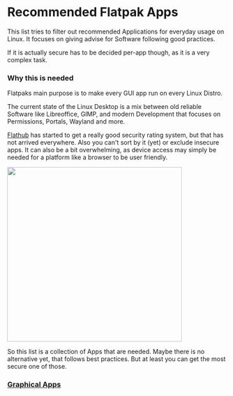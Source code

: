 # Recommended Flatpak Apps
This list tries to filter out recommended Applications for everyday usage on Linux. It focuses on giving advise for Software following good practices.

If it is actually secure has to be decided per-app though, as it is a very complex task.

### Why this is needed
Flatpaks main purpose is to make every GUI app run on every Linux Distro.

The current state of the Linux Desktop is a mix between old reliable Software like Libreoffice, GIMP, and modern Development that focuses on Permissions, Portals, Wayland and more.

[Flathub](https://flathub.org/apps/collection/popular/1) has started to get a really good security rating system, but that has not arrived everywhere. Also you can't sort by it (yet) or exclude insecure apps. It can also be a bit overwhelming, as device access may simply be needed for a platform like a browser to be user friendly.

<img src="https://github.com/trytomakeyouprivate/Recommended-Flatpak-Apps/assets/113100745/b0717916-5c9f-4aa7-aa8a-9cb205a48b07"
     width="400"
     height="400" />
     
So this list is a collection of Apps that are needed. Maybe there is no alternative yet, that follows best practices. But at least you can get the most secure one of those.

### [Graphical Apps](https://github.com/trytomakeyouprivate/Recommended-Flatpak-Apps/blob/main/gui-apps.md)
